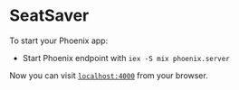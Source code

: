 # SeatSaver

To start your Phoenix app:
  * Start Phoenix endpoint with `iex -S mix phoenix.server`

Now you can visit [`localhost:4000`](http://localhost:4000) from your browser.
